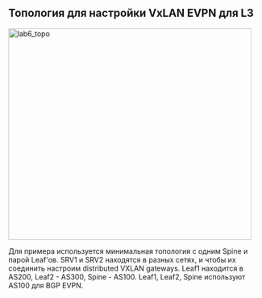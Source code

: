 ## Топология для настройки VxLAN EVPN для L3

<img width="482" height="420" alt="lab6_topo" src="https://github.com/user-attachments/assets/d85dc045-b792-4899-93e5-6bd10b7089ed" />

Для примера используется минимальная топология с одним Spine и парой Leaf'ов.
SRV1 и SRV2 находятся в разных сетях, и чтобы их соединить настроим distributed VXLAN gateways. 
Leaf1 находится в AS200, Leaf2 - AS300, Spine - AS100. 
Leaf1, Leaf2, Spine используют AS100 для BGP EVPN.
